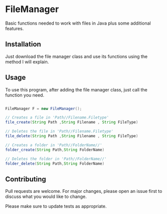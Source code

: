 # FileManager

Basic functions needed to work with files in Java plus some additional features.

## Installation

Just download the file manager class and use its functions using the method I will explain.


## Usage
To use this program, after adding the file manager class, just call the function you need.
```Java

FileManager F = new FileManager();

// Creates a file in 'Path//Filename.Filetype' 
file_create(String Path ,String Filename , String FileType)

// Deletes the file in 'Path//Filename.Filetype' 
file_delete(String Path ,String Filename , String FileType)

// Creates a folder in 'Path//FolderName//' 
folder_create(String Path,String FolderName)

// Deletes the folder in 'Path//FolderName//'
folder_delete(String Path,String FolderName)

```



## Contributing

Pull requests are welcome. For major changes, please open an issue first
to discuss what you would like to change.

Please make sure to update tests as appropriate.
